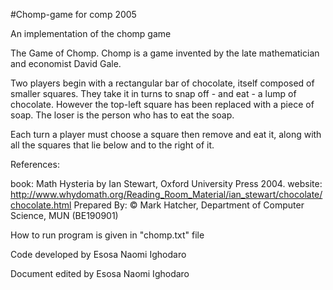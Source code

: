 #Chomp-game
for comp 2005

An implementation of the chomp game

The Game of Chomp. Chomp is a game invented by the late mathematician and economist David Gale.

Two players begin with a rectangular bar of chocolate, itself composed of smaller squares. They take it in turns to snap off - and eat - a lump of chocolate. However the top-left square has been replaced with a piece of soap. The loser is the person who has to eat the soap.

Each turn a player must choose a square then remove and eat it, along with all the squares that lie below and to the right of it.

References:

book: Math Hysteria by Ian Stewart, Oxford University Press 2004. website: http://www.whydomath.org/Reading_Room_Material/ian_stewart/chocolate/chocolate.html Prepared By: © Mark Hatcher, Department of Computer Science, MUN (BE190901)

How to run program is given in "chomp.txt" file

Code developed by Esosa Naomi Ighodaro

Document edited by Esosa Naomi Ighodaro
